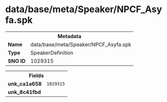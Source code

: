 <h1>data/base/meta/Speaker/NPCF_Asyfa.spk</h1><table><tr><th colspan="100%">Metadata</th></tr><tr><td><b>Name</b></td><td>data/base/meta/Speaker/NPCF_Asyfa.spk</td></tr><tr><td><b>Type</b></td><td>SpeakerDefinition</td></tr><tr><td><b>SNO ID</b></td><td>1029315</td></tr></table>

<table><tr><th colspan="100%">Fields</th></tr><tr><td><b>unk_ca1a658</b></td><td><code>1029315</code></td></tr><tr><td><b>unk_8c41fbd</b></td><td></td></tr></table>

